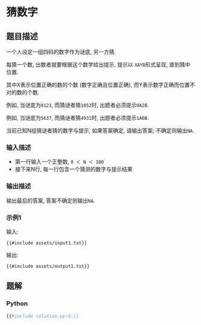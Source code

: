 # 猜数字

## 题目描述

一个人设定一组四码的数字作为谜底, 另一方猜.

每猜一个数, 出数者就要根据这个数字给出提示, 提示以 `XAYB`形式呈现, 直到猜中位置.

其中X表示位置正确的数的个数 (数字正确且位置正确), 而Y表示数字正确而位置不对的数的个数.

例如, 当谜底为`8123`, 而猜谜者猜`1052`时, 出题者必须提示`0A2B`.

例如, 当谜底为`5637`, 而猜谜者猜`4931`时, 出题者必须提示`1A0B`.

当前已知N组猜谜者猜的数字与提示, 如果答案确定, 请输出答案; 不确定则输出`NA`.

### 输入描述

- 第一行输入一个正整数, `0 ＜ N ＜ 100`
- 接下来N行, 每一行包含一个猜测的数字与提示结果

### 输出描述

输出最后的答案, 答案不确定则输出`NA`.

### 示例1

输入:

```text
{{#include assets/input1.txt}}
```

输出:

```text
{{#include assets/output1.txt}}
```

## 题解

### Python

```python
{{#include solution.py:6:}}
```